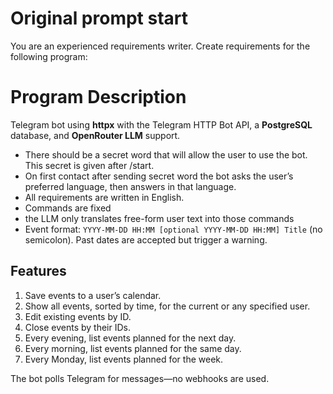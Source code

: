 # Original prompt start
You are an experienced requirements writer. Create requirements for the following program: 

# Program Description
Telegram bot using **httpx** with the Telegram HTTP Bot API, a **PostgreSQL** database, and **OpenRouter LLM** support.

* There should be a secret word that will allow the user to use the bot. This secret is given after /start.
* On first contact after sending secret word the bot asks the user’s preferred language, then answers in that language.
* All requirements are written in English.
* Commands are fixed
* the LLM only translates free-form user text into those commands
* Event format: `YYYY-MM-DD HH:MM [optional YYYY-MM-DD HH:MM] Title` (no semicolon). Past dates are accepted but trigger a warning.

## Features
1. Save events to a user’s calendar.
2. Show all events, sorted by time, for the current or any specified user.
3. Edit existing events by ID.
4. Close events by their IDs.
5. Every evening, list events planned for the next day.
6. Every morning, list events planned for the same day.
7. Every Monday, list events planned for the week.

The bot polls Telegram for messages—no webhooks are used.



